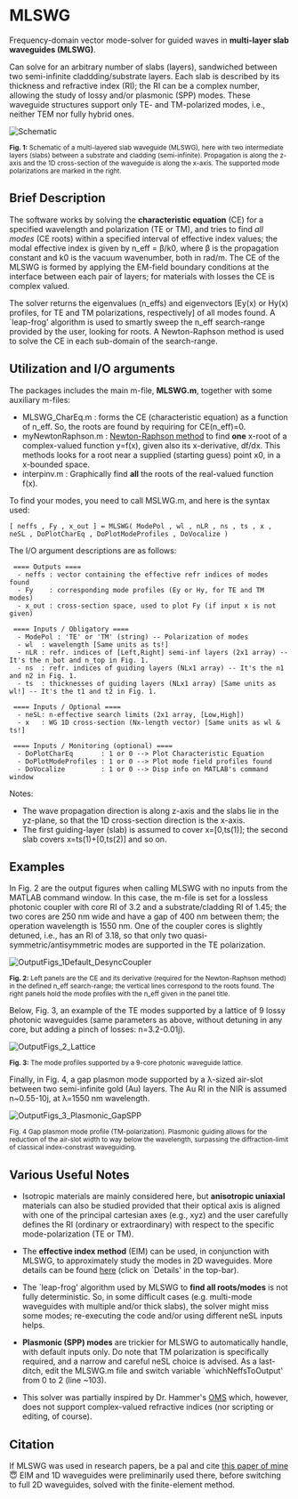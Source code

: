 # MLSWG
Frequency-domain vector mode-solver for guided waves in **multi-layer slab waveguides (MLSWG)**. 

Can solve for an arbitrary number of slabs (layers), sandwiched between two semi-infinite claddding/substrate layers. Each slab is described by its thickness and refractive index (RI); the RI can be a complex number, allowing the study of lossy and/or plasmonic (SPP) modes. These waveguide structures support only TE- and TM-polarized modes, i.e., neither TEM nor fully hybrid ones. 

![Schematic](https://user-images.githubusercontent.com/97299585/199936285-9da2dab0-859b-4b35-9d20-dac152f73d10.JPG)

<sub>**Fig. 1:** Schematic of a multi-layered slab waveguide (MLSWG), here with two intermediate layers (slabs) between a substrate and cladding (semi-infinite). Propagation is along the z-axis and the 1D cross-section of the waveguide is along the x-axis. The supported mode polarizations are marked in the right.</sub>

## Brief Description
The software works by solving the **characteristic equation** (CE) for a specified wavelength and polarization (TE or TM), and tries to find *all modes* (CE roots) within a specified interval of effective index values; the modal effective index is given by n_eff = β/k0, where β is the propagation constant and k0 is the vacuum wavenumber, both in rad/m. The CE of the MLSWG is formed by applying the EM-field boundary conditions at the interface between each pair of layers; for materials with losses the CE is complex valued. 

The solver returns the eigenvalues (n_effs) and eigenvectors [Ey(x) or Hy(x) profiles, for TE and TM polarizations, respectively] of all modes found. A `leap-frog' algorithm is used to smartly sweep the n_eff search-range provided by the user, looking for roots. A Newton-Raphson method is used to solve the CE in each sub-domain of the search-range. 

## Utilization and I/O arguments

The packages includes the main m-file, **MLSWG.m**, together with some auxiliary m-files:
* MLSWG_CharEq.m : forms the CE (characteristic equation) as a function of n_eff. So, the roots are found by requiring for CE(n_eff)=0.
* myNewtonRaphson.m : [Newton-Raphson method](https://en.wikipedia.org/wiki/Newton%27s_method) to find **one** x-root of a complex-valued function y=f(x), given also its x-derivative, df/dx. This methods looks for a root near a supplied (starting guess) point x0, in a x-bounded space.
* interpinv.m : Graphically find **all** the roots of the real-valued function f(x).

To find your modes, you need to call MSLWG.m, and here is the syntax used:
```
[ neffs , Fy , x_out ] = MLSWG( ModePol , wl , nLR , ns , ts , x , neSL , DoPlotCharEq , DoPlotModeProfiles , DoVocalize )
```
The I/O argument descriptions are as follows:
```
 ==== Outputs ====
  - neffs : vector containing the effective refr indices of modes found
  - Fy    : corresponding mode profiles (Ey or Hy, for TE and TM modes)
  - x_out : cross-section space, used to plot Fy (if input x is not given)

 ==== Inputs / Obligatory ====
  - ModePol : 'TE' or 'TM' (string) -- Polarization of modes
  - wl  : wavelength [Same units as ts!]
  - nLR : refr. indices of [Left,Right] semi-inf layers (2x1 array) -- It's the n_bot and n_top in Fig. 1.
  - ns  : refr. indices of guiding layers (NLx1 array) -- It's the n1 and n2 in Fig. 1.
  - ts  : thicknesses of guiding layers (NLx1 array) [Same units as wl!] -- It's the t1 and t2 in Fig. 1.

 ==== Inputs / Optional ====
  - neSL: n-effective search limits (2x1 array, [Low,High])
  - x   : WG 1D cross-section (Nx-length vector) [Same units as wl & ts!]

 ==== Inputs / Monitoring (optional) ====
  - DoPlotCharEq       : 1 or 0 --> Plot Characteristic Equation
  - DoPlotModeProfiles : 1 or 0 --> Plot mode field profiles found
  - DoVocalize         : 1 or 0 --> Disp info on MATLAB's command window
```
Notes: 
* The wave propagation direction is along z-axis and the slabs lie in the yz-plane, so that the 1D cross-section direction is the x-axis. 
* The first guiding-layer (slab) is assumed to cover x=[0,ts(1)]; the second slab covers x=ts(1)+[0,ts(2)] and so on.

## Examples

In Fig. 2 are the output figures when calling MLSWG with no inputs from the MATLAB command window. In this case, the m-file is set for a lossless photonic coupler with core RI of 3.2 and a substrate/cladding RI of 1.45; the two cores are 250 nm wide and have a gap of 400 nm between them; the operation wavelength is 1550 nm. One of the coupler cores is slightly detuned, i.e., has an RI of 3.18, so that only two quasi-symmetric/antisymmetric modes are supported in the TE polarization.

![OutputFigs_1Default_DesyncCoupler](https://user-images.githubusercontent.com/97299585/199957919-a193aafd-d9af-4a3d-9d2d-9f271cfd678f.JPG)

<sub>**Fig. 2:** Left panels are the CE and its derivative (required for the Newton-Raphson method) in the defined n_eff search-range; the vertical lines correspond to the roots found. The right panels hold the mode profiles with the n_eff given in the panel title.</sub>

Below, Fig. 3, an example of the TE modes supported by a lattice of 9 lossy photonic waveguides (same parameters as above, without detuning in any core, but adding a pinch of losses: n=3.2-0.01j).

![OutputFigs_2_Lattice](https://user-images.githubusercontent.com/97299585/199957948-0b86bfff-bbb8-4fb3-a416-ee80981e2f81.JPG)

<sub>**Fig. 3:** The mode profiles supported by a 9-core photonic waveguide lattice.</sub>

Finally, in Fig. 4, a gap plasmon mode supported by a λ-sized air-slot between two semi-infinite gold (Au) layers. The Au RI in the NIR is assumed n~0.55-10j, at λ=1550 nm wavelength.

![OutputFigs_3_Plasmonic_GapSPP](https://user-images.githubusercontent.com/97299585/199958064-248dea48-7f4b-4bc3-893c-e20c65227cee.JPG)

<sub>Fig. 4 Gap plasmon mode profile (TM-polarization). Plasmonic guiding allows for the reduction of the air-slot width to way below the wavelength, surpassing the diffraction-limit of classical index-constrast waveguiding.</sub>

## Various Useful Notes

* Isotropic materials are mainly considered here, but **anisotropic uniaxial** materials can also be studied provided that their optical axis is aligned with one of the principal cartesian axes (e.g., xyz) and the user carefully defines the RI (ordinary or extraordinary) with respect to the specific mode-polarization (TE or TM).

* The **effective index method** (EIM) can be used, in conjunction with MLSWG, to approximately study the modes in 2D waveguides. More details can be found [here](https://www.computational-photonics.eu/eims.html) (click on `Details' in the top-bar).

* The `leap-frog' algorithm used by MLSWG to **find all roots/modes** is not fully deterministic. So, in some difficult cases (e.g. multi-mode waveguides with multiple and/or thick slabs), the solver might miss some modes; re-executing the code and/or using different neSL inputs helps.

* **Plasmonic (SPP) modes** are trickier for MLSWG to automatically handle, with default inputs only. Do note that TM polarization is specifically required, and a narrow and careful neSL choice is advised. As a last-ditch, edit the MLSWG.m file and switch variable `whichNeffsToOutput' from 0 to 2 (line ~103).

* This solver was partially inspired by Dr. Hammer's [OMS](https://www.computational-photonics.eu/oms.html) which, however, does not support complex-valued refractive indices (nor scripting or editing, of course).

## Citation

If MLSWG was used in research papers, be a pal and cite [this paper of mine](https://doi.org/10.1364/JOSAB.470129) :innocent: EIM and 1D waveguides were preliminarily used there, before switching to full 2D waveguides, solved with the finite-element method.
